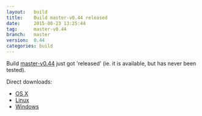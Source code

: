```yaml
---
layout:   build
title:    Build master-v0.44 released
date:     2015-08-23 13:25:44
tag:      master-v0.44
branch:   master
version:  0.44
categories: build
---
```

Build [master-v0.44][github-release] just got 'released' (ie. it is available, but has never been tested).

Direct downloads:

  - [OS X][osx-download]
  - [Linux][linux-download]
  - [Windows][windows-download]

[osx-download]: https://github.com/cor/LD33/releases/download/master-v0.44/osx_master-v0.44.zip
[linux-download]: https://github.com/cor/LD33/releases/download/master-v0.44/linux_master-v0.44.zip
[windows-download]: https://github.com/cor/LD33/releases/download/master-v0.44/windows_master-v0.44.zip
[github-release]: https://github.com/cor/LD33/releases/tag/master-v0.44
